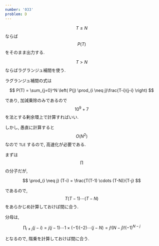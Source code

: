 ```yaml
---
number: '033'
problem: D
---
```

$$ T \leq N $$ ならば $$ P(T) $$ をそのまま出力する.

$$ T \gt N $$ ならばラグランジュ補間を使う.

ラグランジュ補間の式は

$$
P(T) = \sum_{j=0}^N \left( P(j) \prod_{i \neq j}\frac{T-i}{j-i} \right)
$$

であり, 加減乗除のみであるので $$ 10^9+7 $$ を法とする剰余環上で計算すればいい.

しかし, 愚直に計算すると $$ O(N^2) $$ なので `TLE` するので, 高速化が必要である.

まずは $$ \prod $$ の分子だが,

$$
\prod_{i \neq j} (T-i) = \frac{T(T-1) \cdots (T-N)}{T-j}
$$

であるので, $$ T(T-1) \cdots (T-N) $$ をあらかじめ計算しておけば間に合う.

分母は,

$$
\prod_{i \neq j} (j-i) = j(j-1) \cdots 1 \times (-1)(-2) \cdots (j-N) = j!(N-j)!(-1)^{N-j}
$$

となるので, 階乗を計算しておけば間に合う.
